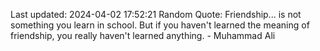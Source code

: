 Last updated: 2024-04-02 17:52:21
Random Quote: Friendship... is not something you learn in school. But if you haven't learned the meaning of friendship, you really haven't learned anything. - Muhammad Ali